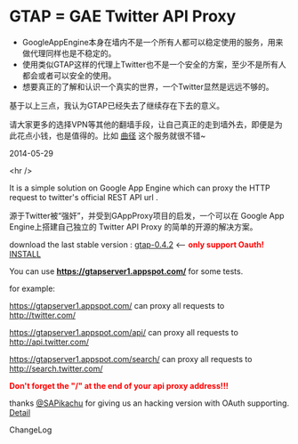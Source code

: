 # GTAP = GAE Twitter API Proxy #

  * GoogleAppEngine本身在墙内不是一个所有人都可以稳定使用的服务，用来做代理同样也是不稳定的。
  * 使用类似GTAP这样的代理上Twitter也不是一个安全的方案，至少不是所有人都会或者可以安全的使用。
  * 想要真正的了解和认识一个真实的世界，一个Twitter显然是远远不够的。

基于以上三点，我认为GTAP已经失去了继续存在下去的意义。

请大家更多的选择VPN等其他的翻墙手段，让自己真正的走到墙外去，即便是为此花点小钱，也是值得的。比如 [曲径](https://getqujing.com/?r=109c183a0b) 这个服务就很不错~

2014-05-29



&lt;hr /&gt;



It is a simple solution on Google App Engine which can proxy the HTTP request to twitter's official REST API url .

源于Twitter被“强奸”，并受到GAppProxy项目的启发，一个可以在 Google App Engine上搭建自己独立的 Twitter API Proxy 的简单的开源的解决方案。

download the last stable version : [gtap-0.4.2](http://gtap.googlecode.com/files/gtap-0.4.2.tar.gz)  <-- <font color='red'><b>only support Oauth!</b></font> [INSTALL](http://code.google.com/p/gtap/wiki/INSTALL)

You can use <b><a href='https://gtapserver1.appspot.com/'>https://gtapserver1.appspot.com/</a></b> for some tests.

for example:

https://gtapserver1.appspot.com/   can proxy all requests to http://twitter.com/

https://gtapserver1.appspot.com/api/   can proxy all requests to http://api.twitter.com/

https://gtapserver1.appspot.com/search/   can proxy all requests to http://search.twitter.com/

<font color='red'><b>Don't forget the "/" at the end of your api proxy address!!!</b></font>

thanks [@SAPikachu](http://twitter.com/SAPikachu) for giving us an hacking version with OAuth supporting. [Detail](http://code.google.com/p/gtap/issues/detail?id=9#c73)

ChangeLog
